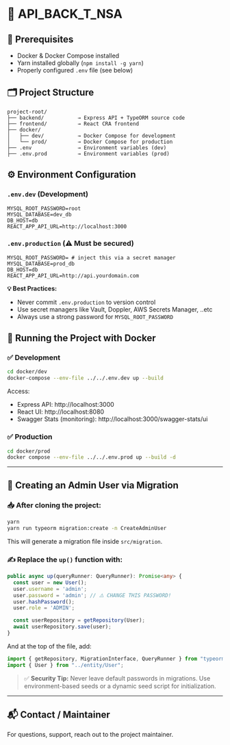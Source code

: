 # 🧠 API_BACK_T_NSA
## 🚀 Prerequisites

- Docker & Docker Compose installed
- Yarn installed globally (`npm install -g yarn`)
- Properly configured `.env` file (see below)

## 🗂️ Project Structure

```
project-root/
├── backend/           → Express API + TypeORM source code
├── frontend/          → React CRA frontend
├── docker/
│   ├── dev/           → Docker Compose for development
│   └── prod/          → Docker Compose for production
├── .env               → Environment variables (dev)
├── .env.prod          → Environment variables (prod)
```

## ⚙️ Environment Configuration
### `.env.dev` (Development)
```env
MYSQL_ROOT_PASSWORD=root
MYSQL_DATABASE=dev_db
DB_HOST=db
REACT_APP_API_URL=http://localhost:3000
```

### `.env.production` (⚠️ Must be secured)
```env
MYSQL_ROOT_PASSWORD= # inject this via a secret manager
MYSQL_DATABASE=prod_db
DB_HOST=db
REACT_APP_API_URL=http://api.yourdomain.com
```

**💡 Best Practices:**
- Never commit `.env.production` to version control
- Use secret managers like Vault, Doppler, AWS Secrets Manager, ..etc
- Always use a strong password for `MYSQL_ROOT_PASSWORD`

## 🐳 Running the Project with Docker
### ✅ Development

```bash
cd docker/dev
docker-compose --env-file ../../.env.dev up --build
```

Access:
- Express API: http://localhost:3000
- React UI: http://localhost:8080
- Swagger Stats (monitoring): http://localhost:3000/swagger-stats/ui

### ✅ Production

```bash
cd docker/prod
docker compose --env-file ../../.env.prod up --build -d
```

---

## 🧱 Creating an Admin User via Migration
### 📥 After cloning the project:

```bash
yarn
yarn run typeorm migration:create -n CreateAdminUser
```

This will generate a migration file inside `src/migration`.

### ✍️ Replace the `up()` function with:

```ts
public async up(queryRunner: QueryRunner): Promise<any> {
  const user = new User();
  user.username = 'admin';
  user.password = 'admin'; // ⚠️ CHANGE THIS PASSWORD!
  user.hashPassword();
  user.role = 'ADMIN';

  const userRepository = getRepository(User);
  await userRepository.save(user);
}
```

And at the top of the file, add:

```ts
import { getRepository, MigrationInterface, QueryRunner } from "typeorm";
import { User } from "../entity/User";
```

> ✅ **Security Tip:**
> Never leave default passwords in migrations. Use environment-based seeds or a dynamic seed script for initialization.

---

## 📬 Contact / Maintainer

For questions, support, reach out to the project maintainer.